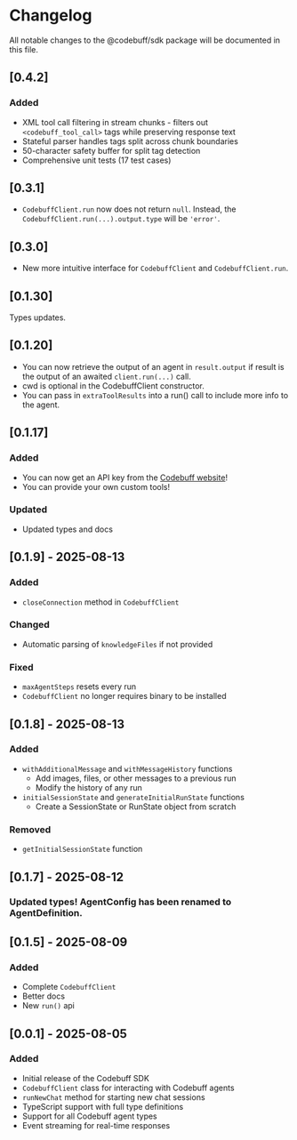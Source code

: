 # Changelog

All notable changes to the @codebuff/sdk package will be documented in this file.

## [0.4.2] 

### Added

- XML tool call filtering in stream chunks - filters out `<codebuff_tool_call>` tags while preserving response text
- Stateful parser handles tags split across chunk boundaries
- 50-character safety buffer for split tag detection
- Comprehensive unit tests (17 test cases)

## [0.3.1]

- `CodebuffClient.run` now does not return `null`. Instead, the `CodebuffClient.run(...).output.type` will be `'error'`.

## [0.3.0]

- New more intuitive interface for `CodebuffClient` and `CodebuffClient.run`.

## [0.1.30]

Types updates.

## [0.1.20]

- You can now retrieve the output of an agent in `result.output` if result is the output of an awaited `client.run(...)` call.
- cwd is optional in the CodebuffClient constructor.
- You can pass in `extraToolResults` into a run() call to include more info to the agent.

## [0.1.17]

### Added

- You can now get an API key from the [Codebuff website](https://www.codebuff.com/profile?tab=api-keys)!
- You can provide your own custom tools!

### Updated

- Updated types and docs

## [0.1.9] - 2025-08-13

### Added

- `closeConnection` method in `CodebuffClient`

### Changed

- Automatic parsing of `knowledgeFiles` if not provided

### Fixed

- `maxAgentSteps` resets every run
- `CodebuffClient` no longer requires binary to be installed

## [0.1.8] - 2025-08-13

### Added

- `withAdditionalMessage` and `withMessageHistory` functions
  - Add images, files, or other messages to a previous run
  - Modify the history of any run
- `initialSessionState` and `generateInitialRunState` functions
  - Create a SessionState or RunState object from scratch

### Removed

- `getInitialSessionState` function

## [0.1.7] - 2025-08-12

### Updated types! AgentConfig has been renamed to AgentDefinition.

## [0.1.5] - 2025-08-09

### Added

- Complete `CodebuffClient`
- Better docs
- New `run()` api

## [0.0.1] - 2025-08-05

### Added

- Initial release of the Codebuff SDK
- `CodebuffClient` class for interacting with Codebuff agents
- `runNewChat` method for starting new chat sessions
- TypeScript support with full type definitions
- Support for all Codebuff agent types
- Event streaming for real-time responses
